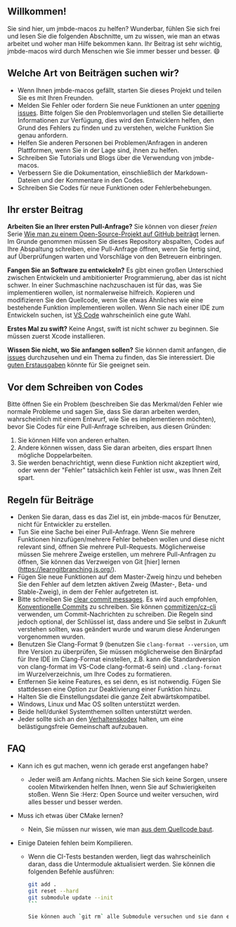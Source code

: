 ## Willkommen!

Sie sind hier, um jmbde-macos zu helfen? Wunderbar, fühlen Sie sich frei und lesen Sie die folgenden Abschnitte, um zu wissen, wie man an etwas arbeitet und woher man Hilfe bekommen kann. Ihr Beitrag ist sehr wichtig, jmbde-macos wird durch Menschen wie Sie immer besser und besser. :smile:

## Welche Art von Beiträgen suchen wir?

-   Wenn Ihnen jmbde-macos gefällt, starten Sie dieses Projekt und teilen Sie es mit Ihren Freunden.
-   Melden Sie Fehler oder fordern Sie neue Funktionen an unter [opening issues](https://github.com/jmuelbert/jmbde-macos/issues/new/choose). Bitte folgen Sie den Problemvorlagen und stellen Sie detaillierte Informationen zur Verfügung, dies wird den Entwicklern helfen, den Grund des Fehlers zu finden und zu verstehen, welche Funktion Sie genau anfordern.
-   Helfen Sie anderen Personen bei Problemen/Anfragen in anderen Plattformen, wenn Sie in der Lage sind, ihnen zu helfen.
-   Schreiben Sie Tutorials und Blogs über die Verwendung von jmbde-macos.
-   Verbessern Sie die Dokumentation, einschließlich der Markdown-Dateien und der Kommentare in den Codes.
-   Schreiben Sie Codes für neue Funktionen oder Fehlerbehebungen.

## Ihr erster Beitrag

**Arbeiten Sie an Ihrer ersten Pull-Anfrage?** Sie können von dieser _freien_ Serie [Wie man zu einem Open-Source-Projekt auf GitHub beiträgt](https://egghead.io/series/how-to-contribute-to-an-open-source-project-on-github) lernen. Im Grunde genommen müssen Sie dieses Repository abspalten, Codes auf Ihre Abspaltung schreiben, eine Pull-Anfrage öffnen, wenn Sie fertig sind, auf Überprüfungen warten und Vorschläge von den Betreuern einbringen.

**Fangen Sie an Software zu entwickeln?** Es gibt einen großen Unterschied zwischen Entwickeln und ambitionierter Programmierung, aber das ist nicht schwer. In einer Suchmaschine nachzuschauen ist für das, was Sie implementieren wollen, ist normalerweise hilfreich. Kopieren und modifizieren Sie den Quellcode, wenn Sie etwas Ähnliches wie eine bestehende Funktion implementieren wollen. Wenn Sie nach einer IDE zum Entwickeln suchen, ist [VS Code](https://code.visualstudio.com/) wahrscheinlich eine gute Wahl.

**Erstes Mal zu swift?** Keine Angst, swift ist nicht schwer zu beginnen. Sie müssen zuerst Xcode installieren.

**Wissen Sie nicht, wo Sie anfangen sollen?** Sie können damit anfangen, die [issues](https://github.com/jmuelbert/jmbde-macos/issues) durchzusehen und ein Thema zu finden, das Sie interessiert. Die [guten Erstausgaben](https://github.com/jmuelbert/jmbde-macos/issues?q=is%3Aissue+is%3Aopen+Label%3A%22gute+Erste+Erste+Ausgabe%22) könnte für Sie geeignet sein.

## Vor dem Schreiben von Codes

Bitte öffnen Sie ein Problem (beschreiben Sie das Merkmal/den Fehler wie normale Probleme und sagen Sie, dass Sie daran arbeiten werden, wahrscheinlich mit einem Entwurf, wie Sie es implementieren möchten), bevor Sie Codes für eine Pull-Anfrage schreiben, aus diesen Gründen:

1. Sie können Hilfe von anderen erhalten.
2. Andere können wissen, dass Sie daran arbeiten, dies erspart Ihnen mögliche Doppelarbeiten.
3. Sie werden benachrichtigt, wenn diese Funktion nicht akzeptiert wird, oder wenn der "Fehler" tatsächlich kein Fehler ist usw., was Ihnen Zeit spart.

## Regeln für Beiträge

-   Denken Sie daran, dass es das Ziel ist, ein jmbde-macos für Benutzer, nicht für Entwickler zu erstellen.
-   Tun Sie eine Sache bei einer Pull-Anfrage. Wenn Sie mehrere Funktionen hinzufügen/mehrere Fehler beheben wollen und diese nicht relevant sind, öffnen Sie mehrere Pull-Requests. Möglicherweise müssen Sie mehrere Zweige erstellen, um mehrere Pull-Anfragen zu öffnen, Sie können das Verzweigen von Git [hier] lernen (https://learngitbranching.js.org/).
-   Fügen Sie neue Funktionen auf dem Master-Zweig hinzu und beheben Sie den Fehler auf dem letzten aktiven Zweig (Master-, Beta- und Stable-Zweig), in dem der Fehler aufgetreten ist.
-   Bitte schreiben Sie [clear commit messages](https://chris.beams.io/posts/git-commit/). Es wird auch empfohlen, [Konventionelle Commits](https://www.conventionalcommits.org/) zu schreiben. Sie können [commitizen/cz-cli](https://github.com/commitizen/cz-cli) verwenden, um Commit-Nachrichten zu schreiben. Die Regeln sind jedoch optional, der Schlüssel ist, dass andere und Sie selbst in Zukunft verstehen sollten, was geändert wurde und warum diese Änderungen vorgenommen wurden.
-   Benutzen Sie Clang-Format 9 (benutzen Sie `clang-format --version`, um Ihre Version zu überprüfen, Sie müssen möglicherweise den Binärpfad für Ihre IDE im Clang-Format einstellen, z.B. kann die Standardversion von clang-format im VS-Code clang-format-6 sein) und `.clang-format` im Wurzelverzeichnis, um Ihre Codes zu formatieren.
-   Entfernen Sie keine Features, es sei denn, es ist notwendig. Fügen Sie stattdessen eine Option zur Deaktivierung einer Funktion hinzu.
-   Halten Sie die Einstellungsdatei die ganze Zeit abwärtskompatibel.
-   Windows, Linux und Mac OS sollten unterstützt werden.
-   Beide hell/dunkel Systemthemen sollten unterstützt werden.
-   Jeder sollte sich an den [Verhaltenskodex](CODE_OF_CONDUCT_de-DE.md) halten, um eine belästigungsfreie Gemeinschaft aufzubauen.

## FAQ

-   Kann ich es gut machen, wenn ich gerade erst angefangen habe?
    -   Jeder weiß am Anfang nichts. Machen Sie sich keine Sorgen, unsere coolen Mitwirkenden helfen Ihnen, wenn Sie auf Schwierigkeiten stoßen. Wenn Sie :Herz: Open Source und weiter versuchen, wird alles besser und besser werden.
-   Muss ich etwas über CMake lernen?
    -   Nein, Sie müssen nur wissen, wie man [aus dem Quellcode baut](https://github.com/jmuelbert/jmbde-macos).
-   Einige Dateien fehlen beim Kompilieren.

    -   Wenn die CI-Tests bestanden werden, liegt das wahrscheinlich daran, dass die Untermodule aktualisiert werden. Sie können die folgenden Befehle ausführen:

        ````sh
        git add .
        git reset --hard
        git submodule update --init
        ```

        Sie können auch `git rm` alle Submodule versuchen und sie dann erneut initialisieren oder sogar das Repo auf Ihrer Platte löschen und erneut klonen.
        ````
